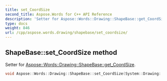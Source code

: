 ```yaml
---
title: set_CoordSize
second_title: Aspose.Words for C++ API Reference
description: 'Setter for Aspose::Words::Drawing::ShapeBase::get_CoordSize.'
type: docs
weight: 846
url: /cpp/aspose.words.drawing/shapebase/set_coordsize/
---
```

## ShapeBase::set_CoordSize method


Setter for [Aspose::Words::Drawing::ShapeBase::get_CoordSize](../get_coordsize/).

```cpp
void Aspose::Words::Drawing::ShapeBase::set_CoordSize(System::Drawing::Size value)
```

